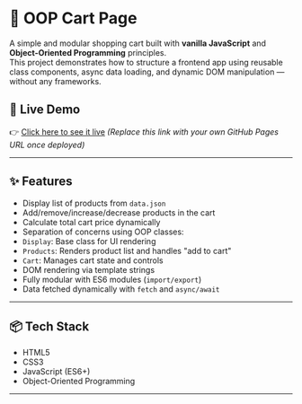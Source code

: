 # 🛒 OOP Cart Page

A simple and modular shopping cart built with **vanilla JavaScript** and **Object-Oriented Programming** principles.  
This project demonstrates how to structure a frontend app using reusable class components, async data loading, and dynamic DOM manipulation — without any frameworks.

## 🔗 Live Demo

👉 [Click here to see it live]([https://your-username.github.io/oop-cart-page/](https://sajedeh-dev.github.io/oop-cart-page/))  
*(Replace this link with your own GitHub Pages URL once deployed)*

---

## ✨ Features

- Display list of products from `data.json`
- Add/remove/increase/decrease products in the cart
- Calculate total cart price dynamically
- Separation of concerns using OOP classes:
- `Display`: Base class for UI rendering
- `Products`: Renders product list and handles "add to cart"
- `Cart`: Manages cart state and controls
- DOM rendering via template strings
- Fully modular with ES6 modules (`import/export`)
- Data fetched dynamically with `fetch` and `async/await`

---

## 📦 Tech Stack

- HTML5
- CSS3
- JavaScript (ES6+)
- Object-Oriented Programming

---



